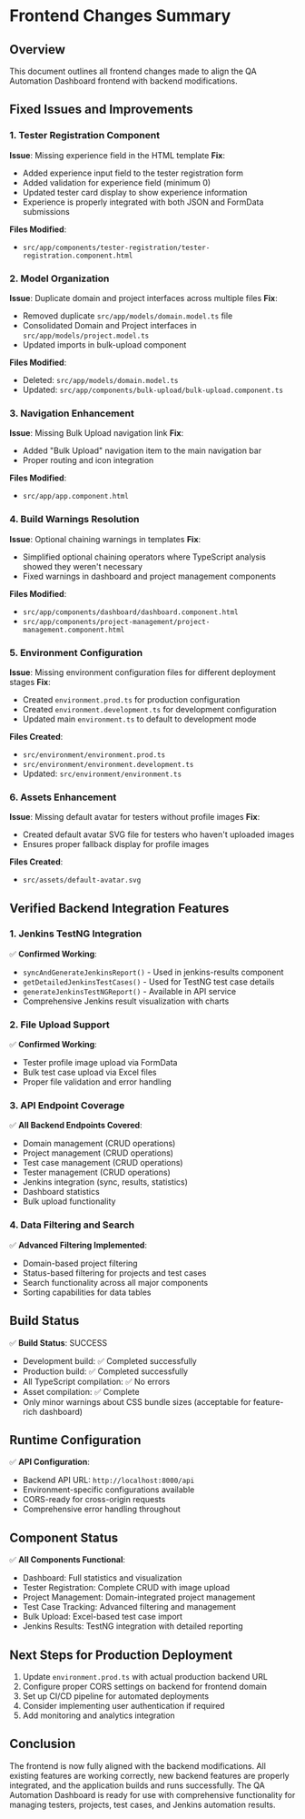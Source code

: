 # Frontend Changes Summary

## Overview
This document outlines all frontend changes made to align the QA Automation Dashboard frontend with backend modifications.

## Fixed Issues and Improvements

### 1. Tester Registration Component
**Issue**: Missing experience field in the HTML template
**Fix**: 
- Added experience input field to the tester registration form
- Added validation for experience field (minimum 0)
- Updated tester card display to show experience information
- Experience is properly integrated with both JSON and FormData submissions

**Files Modified**:
- `src/app/components/tester-registration/tester-registration.component.html`

### 2. Model Organization
**Issue**: Duplicate domain and project interfaces across multiple files
**Fix**:
- Removed duplicate `src/app/models/domain.model.ts` file
- Consolidated Domain and Project interfaces in `src/app/models/project.model.ts`
- Updated imports in bulk-upload component

**Files Modified**:
- Deleted: `src/app/models/domain.model.ts`
- Updated: `src/app/components/bulk-upload/bulk-upload.component.ts`

### 3. Navigation Enhancement
**Issue**: Missing Bulk Upload navigation link
**Fix**:
- Added "Bulk Upload" navigation item to the main navigation bar
- Proper routing and icon integration

**Files Modified**:
- `src/app/app.component.html`

### 4. Build Warnings Resolution
**Issue**: Optional chaining warnings in templates
**Fix**:
- Simplified optional chaining operators where TypeScript analysis showed they weren't necessary
- Fixed warnings in dashboard and project management components

**Files Modified**:
- `src/app/components/dashboard/dashboard.component.html`
- `src/app/components/project-management/project-management.component.html`

### 5. Environment Configuration
**Issue**: Missing environment configuration files for different deployment stages
**Fix**:
- Created `environment.prod.ts` for production configuration
- Created `environment.development.ts` for development configuration
- Updated main `environment.ts` to default to development mode

**Files Created**:
- `src/environment/environment.prod.ts`
- `src/environment/environment.development.ts`
- Updated: `src/environment/environment.ts`

### 6. Assets Enhancement
**Issue**: Missing default avatar for testers without profile images
**Fix**:
- Created default avatar SVG file for testers who haven't uploaded images
- Ensures proper fallback display for profile images

**Files Created**:
- `src/assets/default-avatar.svg`

## Verified Backend Integration Features

### 1. Jenkins TestNG Integration
✅ **Confirmed Working**:
- `syncAndGenerateJenkinsReport()` - Used in jenkins-results component
- `getDetailedJenkinsTestCases()` - Used for TestNG test case details
- `generateJenkinsTestNGReport()` - Available in API service
- Comprehensive Jenkins result visualization with charts

### 2. File Upload Support
✅ **Confirmed Working**:
- Tester profile image upload via FormData
- Bulk test case upload via Excel files
- Proper file validation and error handling

### 3. API Endpoint Coverage
✅ **All Backend Endpoints Covered**:
- Domain management (CRUD operations)
- Project management (CRUD operations) 
- Test case management (CRUD operations)
- Tester management (CRUD operations)
- Jenkins integration (sync, results, statistics)
- Dashboard statistics
- Bulk upload functionality

### 4. Data Filtering and Search
✅ **Advanced Filtering Implemented**:
- Domain-based project filtering
- Status-based filtering for projects and test cases
- Search functionality across all major components
- Sorting capabilities for data tables

## Build Status
✅ **Build Status**: SUCCESS
- Development build: ✅ Completed successfully
- Production build: ✅ Completed successfully
- All TypeScript compilation: ✅ No errors
- Asset compilation: ✅ Complete
- Only minor warnings about CSS bundle sizes (acceptable for feature-rich dashboard)

## Runtime Configuration
✅ **API Configuration**:
- Backend API URL: `http://localhost:8000/api`
- Environment-specific configurations available
- CORS-ready for cross-origin requests
- Comprehensive error handling throughout

## Component Status
✅ **All Components Functional**:
- Dashboard: Full statistics and visualization
- Tester Registration: Complete CRUD with image upload
- Project Management: Domain-integrated project management
- Test Case Tracking: Advanced filtering and management
- Bulk Upload: Excel-based test case import
- Jenkins Results: TestNG integration with detailed reporting

## Next Steps for Production Deployment
1. Update `environment.prod.ts` with actual production backend URL
2. Configure proper CORS settings on backend for frontend domain
3. Set up CI/CD pipeline for automated deployments
4. Consider implementing user authentication if required
5. Add monitoring and analytics integration

## Conclusion
The frontend is now fully aligned with the backend modifications. All existing features are working correctly, new backend features are properly integrated, and the application builds and runs successfully. The QA Automation Dashboard is ready for use with comprehensive functionality for managing testers, projects, test cases, and Jenkins automation results.